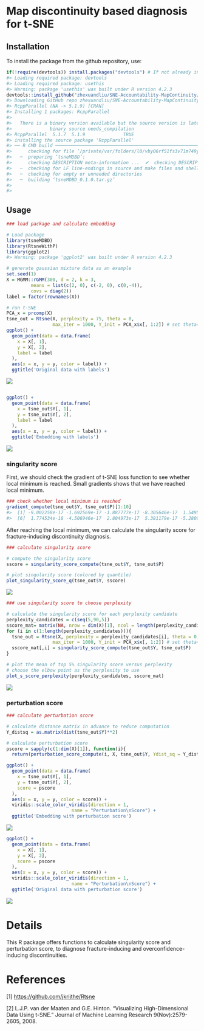 
<!-- README.md is generated from README.Rmd. Please edit that file -->

# Map discontinuity based diagnosis for t-SNE

## Installation

To install the package from the github repository, use:

``` r
if(!require(devtools)) install.packages("devtools") # If not already installed
#> Loading required package: devtools
#> Loading required package: usethis
#> Warning: package 'usethis' was built under R version 4.2.3
devtools::install_github("zhexuandliu/SNE-Accountability-MapContinuity/tsneMDBD")
#> Downloading GitHub repo zhexuandliu/SNE-Accountability-MapContinuity@HEAD
#> RcppParallel (NA -> 5.1.9) [CRAN]
#> Installing 1 packages: RcppParallel
#> 
#>   There is a binary version available but the source version is later:
#>              binary source needs_compilation
#> RcppParallel  5.1.7  5.1.9              TRUE
#> installing the source package 'RcppParallel'
#> ── R CMD build ─────────────────────────────────────────────────────────────────
#>      checking for file ‘/private/var/folders/l0/vby06rf51fs3v71m749yv3cc0000gn/T/Rtmpi2vWir/remotes3dc86a075707/zhexuandliu-SNE-Accountability-MapContinuity-46eb4e2/tsneMDBD/DESCRIPTION’ ...  ✔  checking for file ‘/private/var/folders/l0/vby06rf51fs3v71m749yv3cc0000gn/T/Rtmpi2vWir/remotes3dc86a075707/zhexuandliu-SNE-Accountability-MapContinuity-46eb4e2/tsneMDBD/DESCRIPTION’
#>   ─  preparing ‘tsneMDBD’:
#>      checking DESCRIPTION meta-information ...  ✔  checking DESCRIPTION meta-information
#>   ─  checking for LF line-endings in source and make files and shell scripts
#>   ─  checking for empty or unneeded directories
#>   ─  building ‘tsneMDBD_0.1.0.tar.gz’
#>      
#> 
```

## Usage

``` r
### load package and calculate embedding

# Load package
library(tsneMDBD)
library(RtsneWithP)
library(ggplot2)
#> Warning: package 'ggplot2' was built under R version 4.2.3

# generate gaussian mixture data as an example
set.seed(1)
X = MGMM::rGMM(300, d = 2, k = 3, 
         means = list(c(2, 0), c(-2, 0), c(0,-4)), 
         covs = diag(2))
label = factor(rownames(X))

# run t-SNE
PCA_x = prcomp(X)
tsne_out = Rtsne(X, perplexity = 75, theta = 0, 
                 max_iter = 1000, Y_init = PCA_x$x[, 1:2]) # set theta=0 to run exact tSNE
ggplot() +
  geom_point(data = data.frame(
    x = X[, 1],
    y = X[, 2],
    label = label
  ),
  aes(x = x, y = y, color = label)) + 
  ggtitle('Original data with labels')
```

![](tools/unnamed-chunk-3-1.png)<!-- -->

``` r

ggplot() +
  geom_point(data = data.frame(
    x = tsne_out$Y[, 1],
    y = tsne_out$Y[, 2],
    label = label
  ),
  aes(x = x, y = y, color = label)) + 
  ggtitle('Embedding with labels')
```

![](tools/unnamed-chunk-3-2.png)<!-- -->

### singularity score

First, we should check the gradient of t-SNE loss function to see
whether local minimum is reached. Small gradients shows that we have
reached local minimum.

``` r
### check whether local minimum is reached
gradient_compute(tsne_out$Y, tsne_out$P)[1:10]
#>  [1] -9.002258e-17 -1.692569e-17 -1.887777e-17 -8.305646e-17  1.549520e-17
#>  [6]  1.774534e-18 -4.506946e-17  2.804973e-17  5.381179e-17 -5.280909e-17
```

After reaching the local minimum, we can calculate the singularity score
for fracture-inducing discontinuity diagnosis.

``` r
### calculate singularity score

# compute the singularity score
sscore = singularity_score_compute(tsne_out$Y, tsne_out$P)

# plot singularity score (colored by quantile)
plot_singularity_score_q(tsne_out$Y, sscore)
```

![](tools/example2-1.png)<!-- -->

``` r
### use singularity score to choose perplexity

# calculate the singularity score for each perplexity candidate
perplexity_candidates = c(seq(5,90,5))
sscore_mat= matrix(NA, nrow = dim(X)[1], ncol = length(perplexity_candidates))
for (i in c(1:length(perplexity_candidates))){
  tsne_out = Rtsne(X, perplexity = perplexity_candidates[i], theta = 0, 
                 max_iter = 1000, Y_init = PCA_x$x[, 1:2]) # set theta=0 to run exact tSNE
  sscore_mat[,i] = singularity_score_compute(tsne_out$Y, tsne_out$P)
}

# plot the mean of top 5% singularity score versus perplexity
# choose the elbow point as the perplexity to use
plot_s_score_perplexity(perplexity_candidates, sscore_mat)
```

![](tools/example3-1.png)<!-- -->

### perturbation score

``` r
### calculate perturbation score

# calculate distance matrix in advance to reduce computation
Y_distsq = as.matrix(dist(tsne_out$Y)**2)

# calculate perturbation score
pscore = sapply(c(1:dim(X)[1]), function(i){
  return(perturbation_score_compute(i, X, tsne_out$Y, Ydist_sq = Y_distsq, perplexity = 75, pca_result = PCA_x, length = 0.5))})
```

``` r
ggplot() +
  geom_point(data = data.frame(
    x = tsne_out$Y[, 1],
    y = tsne_out$Y[, 2],
    score = pscore
  ),
  aes(x = x, y = y, color = score)) +
  viridis::scale_color_viridis(direction = 1,
                        name = "Perturbation\nScore") + 
  ggtitle('Embedding with perturbation score')
```

![](tools/example5-1.png)<!-- -->

``` r
ggplot() +
  geom_point(data = data.frame(
    x = X[, 1],
    y = X[, 2],
    score = pscore
  ),
  aes(x = x, y = y, color = score)) +
  viridis::scale_color_viridis(direction = 1,
                        name = "Perturbation\nScore") + 
  ggtitle('Original data with perturbation score')
```

![](tools/example5-2.png)<!-- -->

# Details

This R package offers functions to calculate singularity score and
perturbation score, to diagnose fracture-inducing and
overconfidence-inducing discontinuities.

# References

\[1\] <https://github.com/jkrijthe/Rtsne>

\[2\] L.J.P. van der Maaten and G.E. Hinton. “Visualizing
High-Dimensional Data Using t-SNE.” Journal of Machine Learning Research
9(Nov):2579-2605, 2008.  
